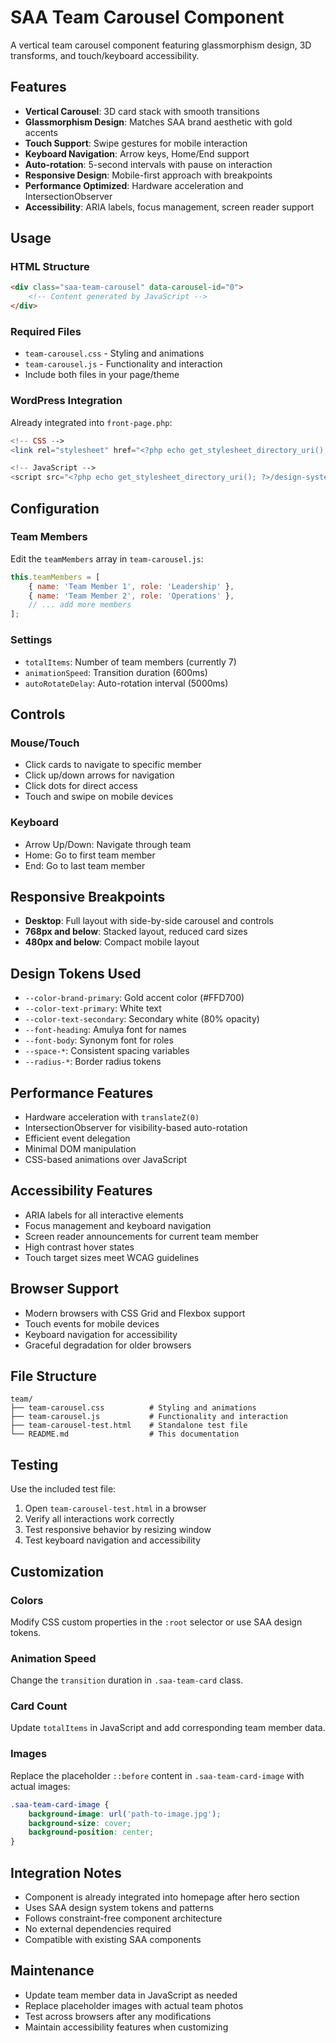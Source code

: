 # SAA Team Carousel Component

A vertical team carousel component featuring glassmorphism design, 3D transforms, and touch/keyboard accessibility.

## Features

- **Vertical Carousel**: 3D card stack with smooth transitions
- **Glassmorphism Design**: Matches SAA brand aesthetic with gold accents
- **Touch Support**: Swipe gestures for mobile interaction
- **Keyboard Navigation**: Arrow keys, Home/End support
- **Auto-rotation**: 5-second intervals with pause on interaction
- **Responsive Design**: Mobile-first approach with breakpoints
- **Performance Optimized**: Hardware acceleration and IntersectionObserver
- **Accessibility**: ARIA labels, focus management, screen reader support

## Usage

### HTML Structure
```html
<div class="saa-team-carousel" data-carousel-id="0">
    <!-- Content generated by JavaScript -->
</div>
```

### Required Files
- `team-carousel.css` - Styling and animations
- `team-carousel.js` - Functionality and interaction
- Include both files in your page/theme

### WordPress Integration
Already integrated into `front-page.php`:
```php
<!-- CSS -->
<link rel="stylesheet" href="<?php echo get_stylesheet_directory_uri(); ?>/design-system/components/team/team-carousel.css">

<!-- JavaScript -->
<script src="<?php echo get_stylesheet_directory_uri(); ?>/design-system/components/team/team-carousel.js"></script>
```

## Configuration

### Team Members
Edit the `teamMembers` array in `team-carousel.js`:
```javascript
this.teamMembers = [
    { name: 'Team Member 1', role: 'Leadership' },
    { name: 'Team Member 2', role: 'Operations' },
    // ... add more members
];
```

### Settings
- `totalItems`: Number of team members (currently 7)
- `animationSpeed`: Transition duration (600ms)
- `autoRotateDelay`: Auto-rotation interval (5000ms)

## Controls

### Mouse/Touch
- Click cards to navigate to specific member
- Click up/down arrows for navigation
- Click dots for direct access
- Touch and swipe on mobile devices

### Keyboard
- Arrow Up/Down: Navigate through team
- Home: Go to first team member
- End: Go to last team member

## Responsive Breakpoints

- **Desktop**: Full layout with side-by-side carousel and controls
- **768px and below**: Stacked layout, reduced card sizes
- **480px and below**: Compact mobile layout

## Design Tokens Used

- `--color-brand-primary`: Gold accent color (#FFD700)
- `--color-text-primary`: White text
- `--color-text-secondary`: Secondary white (80% opacity)
- `--font-heading`: Amulya font for names
- `--font-body`: Synonym font for roles
- `--space-*`: Consistent spacing variables
- `--radius-*`: Border radius tokens

## Performance Features

- Hardware acceleration with `translateZ(0)`
- IntersectionObserver for visibility-based auto-rotation
- Efficient event delegation
- Minimal DOM manipulation
- CSS-based animations over JavaScript

## Accessibility Features

- ARIA labels for all interactive elements
- Focus management and keyboard navigation
- Screen reader announcements for current team member
- High contrast hover states
- Touch target sizes meet WCAG guidelines

## Browser Support

- Modern browsers with CSS Grid and Flexbox support
- Touch events for mobile devices
- Keyboard navigation for accessibility
- Graceful degradation for older browsers

## File Structure

```
team/
├── team-carousel.css          # Styling and animations
├── team-carousel.js           # Functionality and interaction
├── team-carousel-test.html    # Standalone test file
└── README.md                  # This documentation
```

## Testing

Use the included test file:
1. Open `team-carousel-test.html` in a browser
2. Verify all interactions work correctly
3. Test responsive behavior by resizing window
4. Test keyboard navigation and accessibility

## Customization

### Colors
Modify CSS custom properties in the `:root` selector or use SAA design tokens.

### Animation Speed
Change the `transition` duration in `.saa-team-card` class.

### Card Count
Update `totalItems` in JavaScript and add corresponding team member data.

### Images
Replace the placeholder `::before` content in `.saa-team-card-image` with actual images:
```css
.saa-team-card-image {
    background-image: url('path-to-image.jpg');
    background-size: cover;
    background-position: center;
}
```

## Integration Notes

- Component is already integrated into homepage after hero section
- Uses SAA design system tokens and patterns
- Follows constraint-free component architecture
- No external dependencies required
- Compatible with existing SAA components

## Maintenance

- Update team member data in JavaScript as needed
- Replace placeholder images with actual team photos
- Test across browsers after any modifications
- Maintain accessibility features when customizing